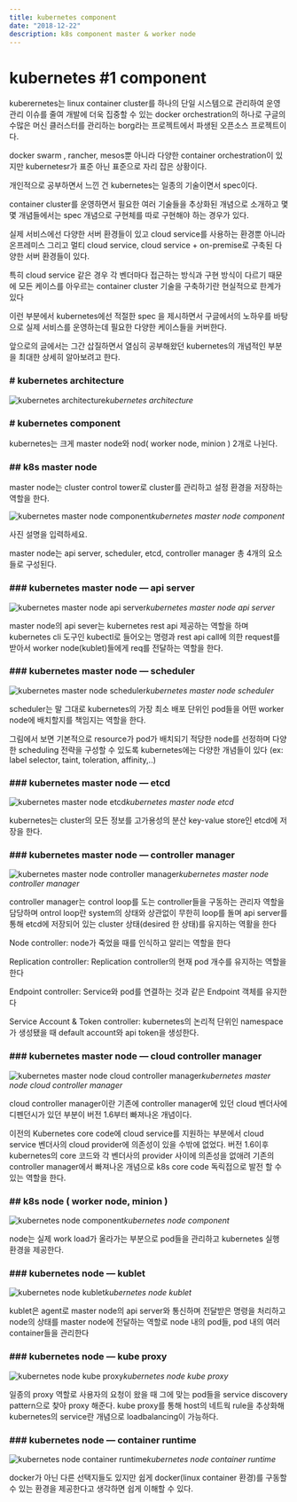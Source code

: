 ```yaml
---
title: kubernetes component
date: "2018-12-22"
description: k8s component master & worker node
---
```


# kubernetes #1 component

kuberernetes는 linux container cluster를 하나의 단일 시스템으로 관리하여 운영 관리 이슈를 줄여 개발에 더욱 집중할 수 있는 docker orchestration의 하나로 구글의 수많은 머신 클러스터를 관리하는 borg라는 프로젝트에서 파생된 오픈소스 프로젝트이다.

docker swarm , rancher, mesos뿐 아니라 다양한 container orchestration이 있지만 kubernetesr가 표준 아닌 표준으로 자리 잡은 상황이다.

개인적으로 공부하면서 느낀 건 kubernetes는 일종의 기술이면서 spec이다.

container cluster를 운영하면서 필요한 여러 기술들을 추상화된 개념으로 소개하고 몇몇 개념들에서는 spec 개념으로 구현체를 따로 구현해야 하는 경우가 있다.

실제 서비스에선 다양한 서버 환경들이 있고 cloud service를 사용하는 환경뿐 아니라 온프레미스 그리고 멀티 cloud service, cloud service + on-premise로 구축된 다양한 서버 환경들이 있다.

특히 cloud service 같은 경우 각 벤더마다 접근하는 방식과 구현 방식이 다르기 때문에 모든 케이스를 아우르는 container cluster 기술을 구축하기란 현실적으로 한계가 있다

이런 부분에서 kubernetes에선 적절한 spec 을 제시하면서 구글에서의 노하우를 바탕으로 실제 서비스를 운영하는데 필요한 다양한 케이스들을 커버한다.

앞으로의 글에서는 그간 삽질하면서 열심히 공부해왔던 kubernetes의 개념적인 부분을 최대한 상세히 알아보려고 한다.

### # kubernetes architecture

![kubernetes architecture](https://cdn-images-1.medium.com/max/NaN/0*parN9vK2eBPFlgUy)*kubernetes architecture*

### # kubernetes component

kubernetes는 크게 master node와 nod( worker node, minion ) 2개로 나뉜다.

### ## k8s master node

master node는 cluster control tower로 cluster를 관리하고 설정 환경을 저장하는 역할을 한다.

![kubernetes master node component](https://cdn-images-1.medium.com/max/NaN/1*oQkc9gI69u4TNZqyekCwiw.png)*kubernetes master node component*

사진 설명을 입력하세요.

master node는 api server, scheduler, etcd, controller manager 총 4개의 요소들로 구성된다.

### ### kubernetes master node — api server

![kubernetes master node api server](https://cdn-images-1.medium.com/max/NaN/1*E7a2ZT3UlURRVfVpd_PVZA.png)*kubernetes master node api server*

master node의 api sever는 kubernetes rest api 제공하는 역할을 하며 kubernetes cli 도구인 kubectl로 들어오는 명령과 rest api call에 의한 request를 받아서 worker node(kublet)들에게 req를 전달하는 역할을 한다.

### ### kubernetes master node — scheduler

![kubernetes master node scheduler](https://cdn-images-1.medium.com/max/NaN/1*krZiYgzISJqLNWSVTWpRVw.png)*kubernetes master node scheduler*

scheduler는 말 그대로 kubernetes의 가장 최소 배포 단위인 pod들을 어떤 worker node에 배치할지를 책임지는 역할을 한다.

그림에서 보면 기본적으로 resource가 pod가 배치되기 적당한 node를 선정하며 다양한 scheduling 전략을 구성할 수 있도록 kubernetes에는 다양한 개념들이 있다 (ex: label selector, taint, toleration, affinity,..)

### ### kubernetes master node — etcd

![kubernetes master node etcd](https://cdn-images-1.medium.com/max/NaN/1*ANx979KuseQsivNZv-FcwQ.png)*kubernetes master node etcd*

kubernetes는 cluster의 모든 정보를 고가용성의 분산 key-value store인 etcd에 저장을 한다.

### ### kubernetes master node — controller manager

![kubernetes master node controller manager](https://cdn-images-1.medium.com/max/NaN/1*WrNYta1830DfkJ5JFYmVUQ.png)*kubernetes master node controller manager*

controller manager는 control loop를 도는 controller들을 구동하는 관리자 역할을 담당하며 ontrol loop란 system의 상태와 상관없이 무한히 loop를 돌며 api server를 통해 etcd에 저장되어 있는 cluster 상태(desired 한 상태)를 유지하는 역활을 한다

Node controller: node가 죽었을 때를 인식하고 알리는 역할을 한다

Replication controller: Replication controller의 현재 pod 개수를 유지하는 역할을 한다

Endpoint controller: Service와 pod를 연결하는 것과 같은 Endpoint 객체를 유지한다

Service Account & Token controller: kubernetes의 논리적 단위인 namespace가 생성됐을 때 default account와 api token을 생성한다.

### ### kubernetes master node — cloud controller manager

![kubernetes master node cloud controller manager](https://cdn-images-1.medium.com/max/NaN/0*3txDsz6iFjaguSzt)*kubernetes master node cloud controller manager*

cloud controller manager이란 기존에 controller manager에 있던 cloud 벤더사에 디펜던시가 있던 부분이 버전 1.6부터 빠져나온 개념이다.

이전의 Kubernetes core code에 cloud service를 지원하는 부분에서 cloud service 벤더사의 cloud provider에 의존성이 있을 수밖에 없었다. 버전 1.6이후 kubernetes의 core 코드와 각 벤더사의 provider 사이에 의존성을 없애려 기존의 controller manager에서 빠져나온 개념으로 k8s core code 독릭접으로 발전 할 수 있는 역할을 한다.

### ## k8s node ( worker node, minion )

![kubernetes node component](https://cdn-images-1.medium.com/max/NaN/1*bR7T6SUfzdJOoOxvke8y9A.png)*kubernetes node component*

node는 실제 work load가 올라가는 부분으로 pod들을 관리하고 kubernetes 실행 환경을 제공한다.

### ### kubernetes node — kublet

![kubernetes node kublet](https://cdn-images-1.medium.com/max/NaN/1*JJj_wfZ6tdlsi_icVxl7EA.png)*kubernetes node kublet*

kublet은 agent로 master node의 api server와 통신하며 전달받은 명령을 처리하고 node의 상태를 master node에 전달하는 역할로 node 내의 pod들, pod 내의 여러 container들을 관리한다

### ### kubernetes node — kube proxy

![kubernetes node kube proxy](https://cdn-images-1.medium.com/max/NaN/1*Pn2LqZ-Svtbmxpey2HA0hA.png)*kubernetes node kube proxy*

일종의 proxy 역할로 사용자의 요청이 왔을 때 그에 맞는 pod들을 service discovery pattern으로 찾아 proxy 해준다. kube proxy를 통해 host의 네트웍 rule을 추상화해 kubernetes의 service란 개념으로 loadbalancing이 가능하다.

### ### kubernetes node — container runtime

![kubernetes node container runtime](https://cdn-images-1.medium.com/max/NaN/1*fR9ajqa2u-2caObU1T1YVQ.png)*kubernetes node container runtime*

docker가 아닌 다른 선택지들도 있지만 쉽게 docker(linux container 환경)를 구동할 수 있는 환경을 제공한다고 생각하면 쉽게 이해할 수 있다.
